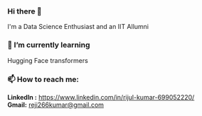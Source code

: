 ### Hi there 👋<br/>
I'm a Data Science Enthusiast and an IIT Allumni<br/>

### 🌱 I’m currently learning<br/>
Hugging Face transformers<br/>

### 📫 How to reach me: <br/>
**LinkedIn :** https://www.linkedin.com/in/rijul-kumar-699052220/ <br/>
**Gmail:** reji266kumar@gmail.com <br/>

<!--
**Rijulkumar26/Rijulkumar26** is a ✨ _special_ ✨ repository because its `README.md` (this file) appears on your GitHub profile.

Here are some ideas to get you started:

- 🔭 I’m currently working on ...
- 🌱 I’m currently learning ...
- 👯 I’m looking to collaborate on ...
- 🤔 I’m looking for help with ...
- 💬 Ask me about ...
- 📫 How to reach me: ...
- 😄 Pronouns: ...
- ⚡ Fun fact: ...
-->
